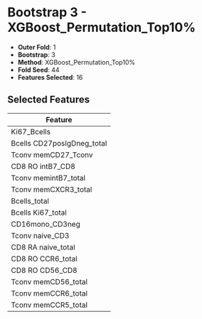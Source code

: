 # Bootstrap 3 - XGBoost_Permutation_Top10%

- **Outer Fold**: 1
- **Bootstrap**: 3
- **Method**: XGBoost_Permutation_Top10%
- **Fold Seed**: 44
- **Features Selected**: 16

## Selected Features

| Feature |
|---------|
| Ki67_Bcells |
| Bcells CD27posIgDneg_total |
| Tconv memCD27_Tconv |
| CD8 RO intB7_CD8 |
| Tconv memintB7_total |
| Tconv memCXCR3_total |
| Bcells_total |
| Bcells Ki67_total |
| CD16mono_CD3neg |
| Tconv naive_CD3 |
| CD8 RA naive_total |
| CD8 RO CCR6_total |
| CD8 RO CD56_CD8 |
| Tconv memCD56_total |
| Tconv memCCR6_total |
| Tconv memCCR5_total |
